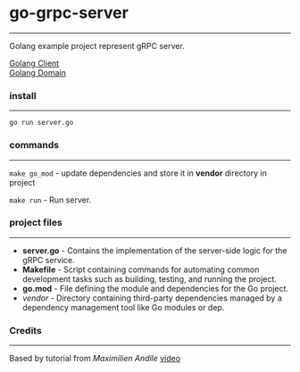 # go-grpc-server

---

Golang example project represent gRPC server.

[Golang Client](https://github.com/zh1gr/go-grpc-client)<br>
[Golang Domain](https://github.com/zh1gr/go-grpc-domain)

### install

---

```shell
go run server.go
```

### commands

---

`make go_mod` - update dependencies and store it in **vendor** directory in project

`make run` - Run server.<br>


### project files

---

 - **server.go** - Contains the implementation of the server-side logic for the gRPC service.
 - **Makefile** - Script containing commands for automating common development tasks such as building, testing, and running the project.
 - **go.mod** - File defining the module and dependencies for the Go project.
 - *vendor* - Directory containing third-party dependencies managed by a dependency management tool like Go modules or dep.


### Credits

---

Based by tutorial from _Maximilien Andile_ [video](https://youtu.be/gbrPMv_GuQY?)